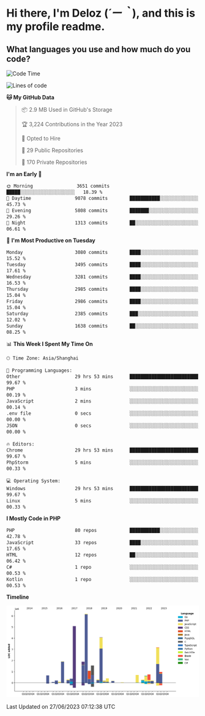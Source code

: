 # **Hi there, I'm Deloz (*´ー｀*), and this is my profile readme.**

## **What languages you use and how much do you code?**

<!--START_SECTION:waka-->
![Code Time](http://img.shields.io/badge/Code%20Time-1%2C754%20hrs%2056%20mins-blue)

![Lines of code](https://img.shields.io/badge/From%20Hello%20World%20I%27ve%20Written-31.1%20million%20lines%20of%20code-blue)

**🐱 My GitHub Data** 

> 📦 2.9 MB Used in GitHub's Storage 
 > 
> 🏆 3,224 Contributions in the Year 2023
 > 
> 💼 Opted to Hire
 > 
> 📜 29 Public Repositories 
 > 
> 🔑 170 Private Repositories 
 > 
**I'm an Early 🐤** 

```text
🌞 Morning                3651 commits        █████░░░░░░░░░░░░░░░░░░░░   18.39 % 
🌆 Daytime                9078 commits        ███████████░░░░░░░░░░░░░░   45.73 % 
🌃 Evening                5808 commits        ███████░░░░░░░░░░░░░░░░░░   29.26 % 
🌙 Night                  1313 commits        ██░░░░░░░░░░░░░░░░░░░░░░░   06.61 % 
```
📅 **I'm Most Productive on Tuesday** 

```text
Monday                   3080 commits        ████░░░░░░░░░░░░░░░░░░░░░   15.52 % 
Tuesday                  3495 commits        ████░░░░░░░░░░░░░░░░░░░░░   17.61 % 
Wednesday                3281 commits        ████░░░░░░░░░░░░░░░░░░░░░   16.53 % 
Thursday                 2985 commits        ████░░░░░░░░░░░░░░░░░░░░░   15.04 % 
Friday                   2986 commits        ████░░░░░░░░░░░░░░░░░░░░░   15.04 % 
Saturday                 2385 commits        ███░░░░░░░░░░░░░░░░░░░░░░   12.02 % 
Sunday                   1638 commits        ██░░░░░░░░░░░░░░░░░░░░░░░   08.25 % 
```


📊 **This Week I Spent My Time On** 

```text
🕑︎ Time Zone: Asia/Shanghai

💬 Programming Languages: 
Other                    29 hrs 53 mins      █████████████████████████   99.67 % 
PHP                      3 mins              ░░░░░░░░░░░░░░░░░░░░░░░░░   00.19 % 
JavaScript               2 mins              ░░░░░░░░░░░░░░░░░░░░░░░░░   00.14 % 
.env file                0 secs              ░░░░░░░░░░░░░░░░░░░░░░░░░   00.00 % 
JSON                     0 secs              ░░░░░░░░░░░░░░░░░░░░░░░░░   00.00 % 

🔥 Editors: 
Chrome                   29 hrs 53 mins      █████████████████████████   99.67 % 
PhpStorm                 5 mins              ░░░░░░░░░░░░░░░░░░░░░░░░░   00.33 % 

💻 Operating System: 
Windows                  29 hrs 53 mins      █████████████████████████   99.67 % 
Linux                    5 mins              ░░░░░░░░░░░░░░░░░░░░░░░░░   00.33 % 
```

**I Mostly Code in PHP** 

```text
PHP                      80 repos            ███████████░░░░░░░░░░░░░░   42.78 % 
JavaScript               33 repos            ████░░░░░░░░░░░░░░░░░░░░░   17.65 % 
HTML                     12 repos            ██░░░░░░░░░░░░░░░░░░░░░░░   06.42 % 
C#                       1 repo              ░░░░░░░░░░░░░░░░░░░░░░░░░   00.53 % 
Kotlin                   1 repo              ░░░░░░░░░░░░░░░░░░░░░░░░░   00.53 % 
```



**Timeline**

![Lines of Code chart](https://raw.githubusercontent.com/deloz/deloz/main/assets/bar_graph.png)


 Last Updated on 27/06/2023 07:12:38 UTC
<!--END_SECTION:waka-->
